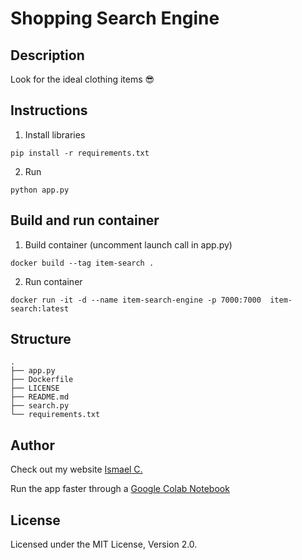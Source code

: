 # Shopping Search Engine 

## Description

Look for the ideal clothing items 😎

## Instructions

1. Install libraries

```
pip install -r requirements.txt
```

2. Run

```
python app.py
```

## Build and run container

1. Build container (uncomment launch call in app.py)

```
docker build --tag item-search .
```

2. Run container

```
docker run -it -d --name item-search-engine -p 7000:7000  item-search:latest
```

## Structure

```
.
├── app.py
├── Dockerfile
├── LICENSE
├── README.md
├── search.py
└── requirements.txt
```

## Author

Check out my website [Ismael C.](https://ismaelmekene.com)

Run the app faster through a [Google Colab Notebook](https://colab.research.google.com/drive/12oPiP2oKbww5LxLUeHup9YpwEh5ZtJOH?usp=sharing)

## License

Licensed under the MIT License, Version 2.0. 
